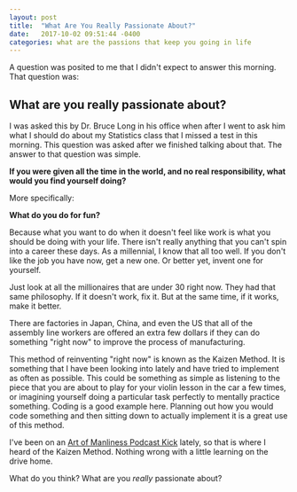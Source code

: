 ```yaml
---
layout: post
title:  "What Are You Really Passionate About?"
date:   2017-10-02 09:51:44 -0400
categories: what are the passions that keep you going in life
---
```

A question was posited to me that I didn't expect to answer this morning. That question was:

<h2>
What are you really passionate about?
</h2>

I was asked this by Dr. Bruce Long in his office when after I went to ask him what I should do about my Statistics class that I missed a test in this morning. This question was asked after we finished talking about that. The answer to that question was simple.


<strong>If you were given all the time in the world, and no real responsibility, what would you find yourself doing?</strong>


More specifically:


<strong>What do you do for fun?</strong>


Because what you want to do when it doesn't feel like work is what you should be doing with your life. There isn't really anything that you can't spin into a career these days. As a millennial, I know that all too well. If you don't like the job you have now, get a new one. Or better yet, invent one for yourself.

Just look at all the millionaires that are under 30 right now. They had that same philosophy. If it doesn't work, fix it. But at the same time, if it works, make it better.

There are factories in Japan, China, and even the US that all of the assembly line workers are offered an extra few dollars if they can do something "right now" to improve the process of manufacturing.

This method of reinventing "right now" is known as the Kaizen Method. It is something that I have been looking into lately and have tried to implement as often as possible. This could be something as simple as listening to the piece that you are about to play for your violin lesson in the car a few times, or imagining yourself doing a particular task perfectly to mentally practice something. Coding is a good example here. Planning out how you would code something and then sitting down to actually implement it is a great use of this method.

I've been on an [Art of Manliness Podcast Kick][AOM-Podcast] lately, so that is where I heard of the Kaizen Method. Nothing wrong with a little learning on the drive home.

What do you think? What are you <i>really</i> passionate about?

[AOM-Podcast]: http://www.artofmanliness.com/category/podcast/
